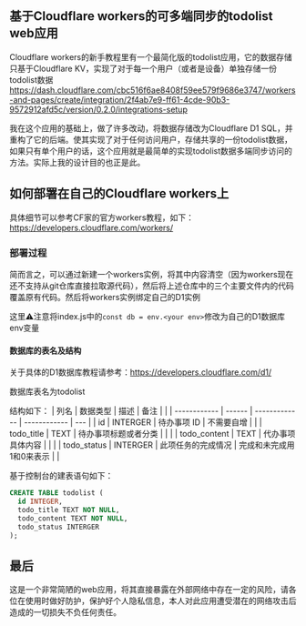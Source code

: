 ## 基于Cloudflare workers的可多端同步的todolist web应用
Cloudflare workers的新手教程里有一个最简化版的todolist应用，它的数据存储只基于Cloudflare KV，实现了对于每一个用户（或者是设备）单独存储一份todolist数据
https://dash.cloudflare.com/cbc516f6ae8408f59ee579f9686e3747/workers-and-pages/create/integration/2f4ab7e9-ff61-4cde-90b3-9572912afd5c/version/0.2.0/integrations-setup

我在这个应用的基础上，做了许多改动，将数据存储改为Cloudflare D1 SQL，并重构了它的后端。使其实现了对于任何访问用户，存储共享的一份todolist数据，如果只有单个用户的话，这个应用就是最简单的实现todolist数据多端同步访问的方法。实际上我的设计目的也正是此。

## 如何部署在自己的Cloudflare workers上
具体细节可以参考CF家的官方workers教程，如下：https://developers.cloudflare.com/workers/

### 部署过程
简而言之，可以通过新建一个workers实例，将其中内容清空（因为workers现在还不支持从git仓库直接拉取源代码），然后将上述仓库中的三个主要文件内的代码覆盖原有代码。然后将workers实例绑定自己的D1实例

这里⚠️注意将index.js中的`const db = env.<your env>`修改为自己的D1数据库env变量
#### 数据库的表名及结构
关于具体的D1数据库教程请参考：https://developers.cloudflare.com/d1/

数据库表名为todolist

结构如下：
| 列名           | 数据类型   | 描述            | 备注           |     |
| ------------ | ------ | ------------- | ------------ | --- |
| id           | INTERGER    | 待办事项 ID    |   不需要自增       |     |
| todo_title   | TEXT | 待办事项标题或者分类        |              |     |
| todo_content | TEXT | 代办事项具体内容      |              |     |
| todo_status  | INTERGER | 此项任务的完成情况     |   完成和未完成用1和0来表示          |     |

基于控制台的建表语句如下：
```sql
CREATE TABLE todolist (
  id INTEGER,
  todo_title TEXT NOT NULL,
  todo_content TEXT NOT NULL,
  todo_status INTERGER
);
```
## 最后
这是一个非常简陋的web应用，将其直接暴露在外部网络中存在一定的风险，请各位在使用时做好防护，保护好个人隐私信息，本人对此应用遭受潜在的网络攻击后造成的一切损失不负任何责任。

